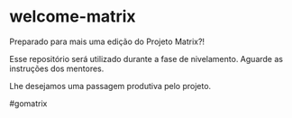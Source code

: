 # welcome-matrix

Preparado para mais uma edição do Projeto Matrix?!

Esse repositório será utilizado durante a fase de nivelamento.
Aguarde as instruções dos mentores.

Lhe desejamos uma passagem produtiva pelo projeto.

#gomatrix
